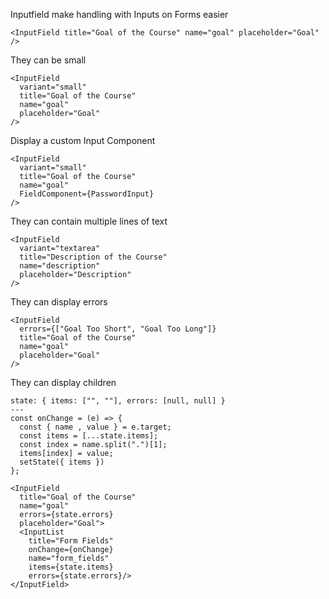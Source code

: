 Inputfield make handling with Inputs on Forms easier

```react
<InputField title="Goal of the Course" name="goal" placeholder="Goal" />
```

They can be small

```react
<InputField
  variant="small"
  title="Goal of the Course"
  name="goal"
  placeholder="Goal"
/>
```

Display a custom Input Component

```react
<InputField
  variant="small"
  title="Goal of the Course"
  name="goal"
  FieldComponent={PasswordInput}
/>
```

They can contain multiple lines of text

```react
<InputField
  variant="textarea"
  title="Description of the Course"
  name="description"
  placeholder="Description"
/>
```

They can display errors

```react
<InputField
  errors={["Goal Too Short", "Goal Too Long"]}
  title="Goal of the Course"
  name="goal"
  placeholder="Goal"
/>
```

They can display children

```react
state: { items: ["", ""], errors: [null, null] }
---
const onChange = (e) => {
  const { name , value } = e.target;
  const items = [...state.items];
  const index = name.split(".")[1];
  items[index] = value;
  setState({ items })
};

<InputField
  title="Goal of the Course"
  name="goal"
  errors={state.errors}
  placeholder="Goal">
  <InputList
    title="Form Fields"
    onChange={onChange}
    name="form_fields"
    items={state.items}
    errors={state.errors}/>
</InputField>
```
